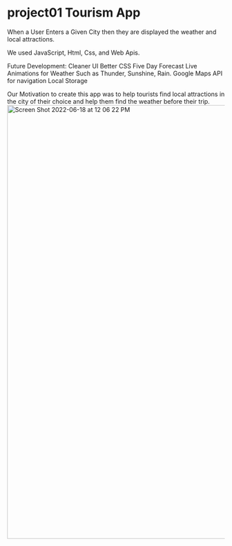 # project01 Tourism App

When a User Enters a Given City then they are displayed the weather and local attractions.

We used JavaScript, Html, Css, and Web Apis.

Future Development:
Cleaner UI
Better CSS
Five Day Forecast
Live Animations for Weather Such as Thunder, Sunshine, Rain.
Google Maps API for navigation
Local Storage



Our Motivation to create this app was to help tourists find local attractions in the city of their choice and help them find the weather before their trip.
<img width="1004" alt="Screen Shot 2022-06-18 at 12 06 22 PM" src="https://user-images.githubusercontent.com/103615246/174447093-d3affd04-51db-4338-b01d-2b25fbad5822.png">
